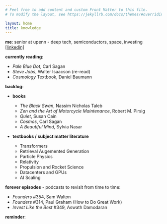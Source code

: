 ```yaml
---
# Feel free to add content and custom Front Matter to this file.
# To modify the layout, see https://jekyllrb.com/docs/themes/#overriding-theme-defaults

layout: home
title: knowledge
---
```


**me**: senior at upenn - deep tech, semiconductors, space, investing 
[[linkedin]](https://www.linkedin.com/in/chrshen/)

**currently reading**:
- *Pale Blue Dot*, Carl Sagan
- *Steve Jobs*, Walter Isaacson (re-read)
- *Cosmology* Textbook, Daniel Baumann 

**backlog**:
 - **books**
   - *The Black Swan*, Nassim Nicholas Taleb
   - *Zen and the Art of Motorcycle Maintenance*, Robert M. Pirsig
   - *Quiet*, Susan Cain
   - *Cosmos*, Carl Sagan
   - *A Beautiful Mind*, Sylvia Nasar

 - **textbooks / subject matter literature**
   - Transformers
   - Retrieval Augemented Generation
   - Particle Physics
   - Relativity
   - Propulsion and Rocket Science
   - Datacenters and GPUs
   - AI Scaling

**forever episodes** - podcasts to revisit from time to time:
- *Founders* #354, Sam Walton
- *Founders* #314, Paul Graham (How to Do Great Work)
- *Invest Like the Best* #349, Aswath Damodaran

**reminder**:







